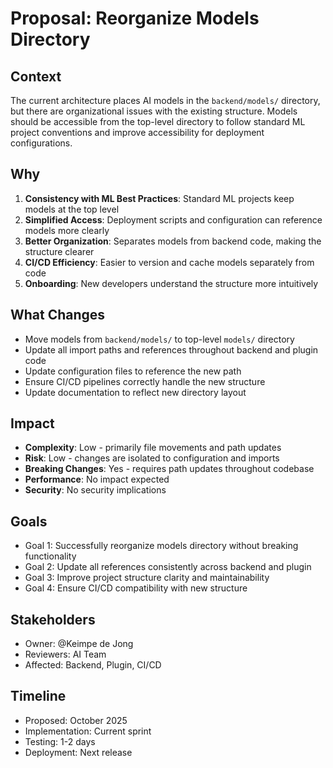 # Proposal: Reorganize Models Directory

## Context

The current architecture places AI models in the `backend/models/` directory, but there are
organizational issues with the existing structure. Models should be accessible from the
top-level directory to follow standard ML project conventions and improve accessibility
for deployment configurations.

## Why

1. **Consistency with ML Best Practices**: Standard ML projects keep models at the top level
2. **Simplified Access**: Deployment scripts and configuration can reference models more clearly
3. **Better Organization**: Separates models from backend code, making the structure clearer
4. **CI/CD Efficiency**: Easier to version and cache models separately from code
5. **Onboarding**: New developers understand the structure more intuitively

## What Changes

- Move models from `backend/models/` to top-level `models/` directory
- Update all import paths and references throughout backend and plugin code
- Update configuration files to reference the new path
- Ensure CI/CD pipelines correctly handle the new structure
- Update documentation to reflect new directory layout

## Impact

- **Complexity**: Low - primarily file movements and path updates
- **Risk**: Low - changes are isolated to configuration and imports
- **Breaking Changes**: Yes - requires path updates throughout codebase
- **Performance**: No impact expected
- **Security**: No security implications

## Goals

- Goal 1: Successfully reorganize models directory without breaking functionality
- Goal 2: Update all references consistently across backend and plugin
- Goal 3: Improve project structure clarity and maintainability
- Goal 4: Ensure CI/CD compatibility with new structure

## Stakeholders

- Owner: @Keimpe de Jong
- Reviewers: AI Team
- Affected: Backend, Plugin, CI/CD

## Timeline

- Proposed: October 2025
- Implementation: Current sprint
- Testing: 1-2 days
- Deployment: Next release
